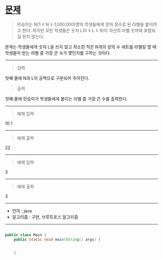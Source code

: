 # [문제]()
 
>민승이는 N(1 ≤ N ≤ 1,000,000)명의 학생들에게 양의 정수로 된 라벨을 붙이려고 한다. 하지만 모든 학생들은 숫자 L(0 ≤ L ≤ 9)이 자신의 라벨 숫자에 포함되길 원치 않는다. 

문제는 학생들에게 숫자 L을 쓰지 않고 최소한 작은 N개의 양의 수 세트를 라벨링 할 때 학생들이 받는 라벨 중 가장 큰 수가 몇인지를 구하는 것이다.

---
>입력

첫째 줄에 N과 L이 공백으로 구분되어 주어진다.

>출력

첫째 줄에 민승이가 학생들에게 붙이는 라벨 중 가장 큰 수를 출력한다.

---
>예제 입력

10 1

---
>예제 출력
 
22

---
>예제 입력

3

---
>예제 출력
 
3

---

- 언어 :  java
- 알고리즘 : 구현, 브루트포스 알고리즘
---

```java

public class Main {
	public static void main(String[] args) {
		
	
	}
